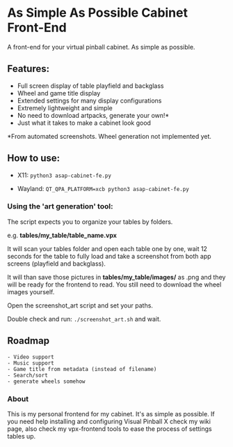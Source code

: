 # As Simple As Possible Cabinet Front-End

A front-end for your virtual pinball cabinet. As simple as possible.

## Features:
- Full screen display of table playfield and backglass
- Wheel and game title display
- Extended settings for many display configurations
- Extremely lightweight and simple
- No need to download artpacks, generate your own!*
- Just what it takes to make a cabinet look good

*From automated screenshots. Wheel generation not implemented yet.

## How to use:

- X11: `python3 asap-cabinet-fe.py`

- Wayland: `QT_QPA_PLATFORM=xcb python3 asap-cabinet-fe.py`

### Using the 'art generation' tool:

The script expects you to organize your tables by folders.

e.g. **tables/my_table/table_name.vpx**

It will scan your tables folder and open each table one by one, wait 12 seconds for the table to fully load and take a screenshot from both app screens (playfield and backglass).

It will than save those pictures in **tables/my_table/images/** as .png and they will be ready for the frontend to read. You still need to download the wheel images yourself.

Open the screenshot_art script and set your paths.

Double check and run: `./screenshot_art.sh` and wait.

## Roadmap
    - Video support
    - Music support
    - Game title from metadata (instead of filename)
    - Search/sort
    - generate wheels somehow

### About

This is my personal frontend for my cabinet. It's as simple as possible. If you need help installing and configuring Visual Pinball X check my wiki page, also check my vpx-frontend tools to ease the process of settings tables up.
